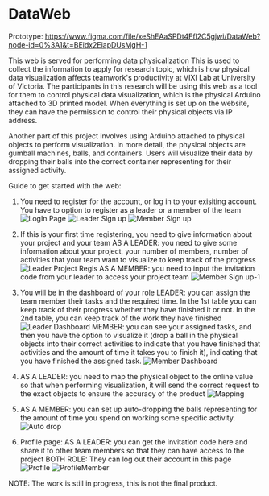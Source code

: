 # DataWeb
Prototype: https://www.figma.com/file/xeShEAaSPDt4Ffl2C5gjwi/DataWeb?node-id=0%3A1&t=BEidx2EiapDUsMgH-1

This web is served for performing data physicalization
This is used to collect the information to apply for research topic, which is how physical data visualization affects teamwork's productivity at VIXI Lab at University of Victoria.
The participants in this research will be using this web as a tool for them to control physical data visualization, which is the physical Arduino attached to 3D printed model. When everything is set up on the website, they can have the permission to control their physical objects via IP address. 

Another part of this project involves using Arduino attached to physical objects to perform visualization. In more detail, the physical objects are gumball machines, balls, and containers. Users will visualize their data by dropping their balls into the correct container representing for their assigned activity. 

Guide to get started with the web:
1. You need to register for the account, or log in to your exisiting account. 
You have to option to register as a leader or a member of the team
![LogIn Page](https://user-images.githubusercontent.com/88293742/220261988-13986117-038f-4099-a591-18ca93e92f31.png)
![Leader Sign up](https://user-images.githubusercontent.com/88293742/220262094-cd59f9d1-8f0b-4706-a98c-f143227d84c6.png)
![Member Sign up](https://user-images.githubusercontent.com/88293742/220262096-a38895c8-cd93-4795-ac39-ae7db9bf5b50.png)

2. If this is your first time registering, you need to give information about your project and your team
AS A LEADER: you need to give some information about your project, your number of members, number of activities that your team want to visualize to keep track of the progress
![Leader Project Regis](https://user-images.githubusercontent.com/88293742/220262294-69fb0773-960f-4292-a46c-81d6a754e063.png)
AS A MEMBER: you need to input the invitation code from your leader to access your project team
![Member Sign up-1](https://user-images.githubusercontent.com/88293742/220264016-04984ad8-5e67-41e4-b3b5-a4f68ea03736.png)

3. You will be in the dashboard of your role
LEADER: you can assign the team member their tasks and the required time. In the 1st table you can keep track of their progress whether they have finished it or not. In the 2nd table, you can keep track of the work they have finished
![Leader Dashboard](https://user-images.githubusercontent.com/88293742/220264116-e0571ea3-f697-487c-868d-247393511862.png)
MEMBER: you can see your assigned tasks, and then you have the option to visualize it (drop a ball in the physical objects into their correct activities to indicate that you have finished that activities and the amount of time it takes you to finish it), indicating that you have finished the assigned task.
![Member Dashboard](https://user-images.githubusercontent.com/88293742/220264181-22058988-6df7-49bf-b976-d58a24248ecd.png)

4. AS A LEADER: you need to map the physical object to the online value so that when performing visualization, it will send the correct request to the exact objects to ensure the accuracy of the product
![Mapping](https://user-images.githubusercontent.com/88293742/220273313-4b4320a6-bafb-4a5e-bab8-e799765d95d3.png)

5. AS A MEMBER: you can set up auto-dropping the balls representing for the amount of time you spend on working some specific activity.
![Auto drop](https://user-images.githubusercontent.com/88293742/220273621-bbbbe0a4-d10d-4069-b52a-dc55ff33e7de.png)

6. Profile page:
AS A LEADER: you can get the invitation code here and share it to other team members so that they can have access to the project
BOTH ROLE: They can log out their account in this page
![Profile](https://user-images.githubusercontent.com/88293742/220273826-195d5859-7fbe-4d79-bc84-6fdc637b171c.png)
![ProfileMember](https://user-images.githubusercontent.com/88293742/220273828-eadde941-a0ca-47dc-9a35-097b2358011f.png)

NOTE: The work is still in progress, this is not the final product.
